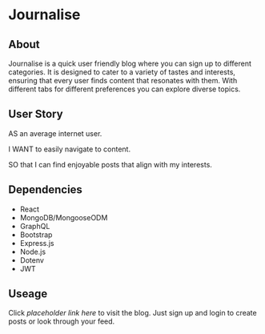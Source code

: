 # Journalise

## About

Journalise is a quick user friendly blog where you can sign up to different categories. It is designed to cater to a variety of tastes and interests, ensuring that every user finds content that resonates with them. With different tabs for different preferences you can explore diverse topics.

## User Story

AS an average internet user.

I WANT to easily navigate to content.

SO that I can find enjoyable posts that align with my interests.

## Dependencies

- React
- MongoDB/MongooseODM
- GraphQL
- Bootstrap
- Express.js
- Node.js
- Dotenv
- JWT

## Useage

Click *placeholder link here* to visit the blog. Just sign up and login to create posts or look through your feed.
